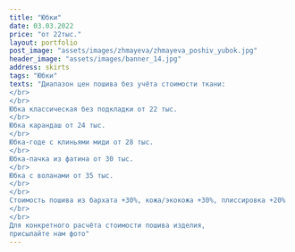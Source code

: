 ```yaml
---
title: "Юбки"
date: 03.03.2022
price: "от 22тыс."
layout: portfolio
post_image: "assets/images/zhmayeva/zhmayeva_poshiv_yubok.jpg"
header_image: "assets/images/banner_14.jpg"
address: skirts
tags: "Юбки"
texts: "Диапазон цен пошива без учёта стоимости ткани:
</br>
</br>
Юбка классическая без подкладки от 22 тыс.
</br>
Юбка карандаш от 24 тыс.
</br>
Юбка-годе с клиньями миди от 28 тыс.
</br>
Юбка-пачка из фатина от 30 тыс.
</br>
Юбка с воланами от 35 тыс.
</br>
</br>
Стоимость пошива из бархата +30%, кожа/экокожа +30%, плиссировка +20%
</br>
</br>
Для конкретного расчёта стоимости пошива изделия,
присылайте нам фото"
---
```

